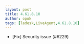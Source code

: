 ```yaml
---
layout: post
title: 4.61.8.10
author: opok
tags: [ladesk,LiveAgent,4.61.8.10]
---
```


- [Fix] Security issue (#6229)
